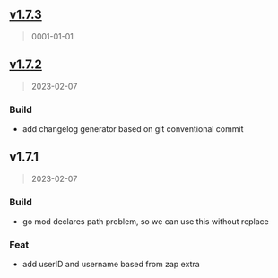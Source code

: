 
<a name="v1.7.3"></a>
## [v1.7.3](https://github.com/temamagic/zapsentry/compare/v1.7.2...v1.7.3)

> 0001-01-01


<a name="v1.7.2"></a>
## [v1.7.2](https://github.com/temamagic/zapsentry/compare/v1.7.1...v1.7.2)

> 2023-02-07

### Build

* add changelog generator based on git conventional commit 


<a name="v1.7.1"></a>
## v1.7.1

> 2023-02-07

### Build

* go mod declares path problem, so we can use this without replace 

### Feat

* add userID and username based from zap extra 

